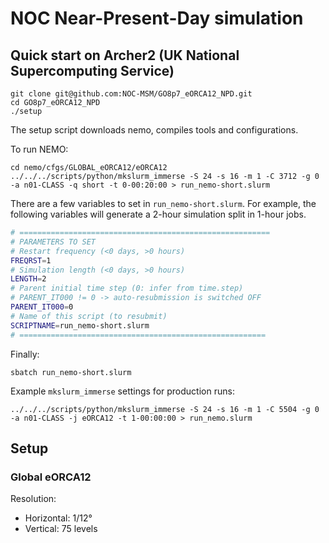 # NOC Near-Present-Day simulation

## Quick start on Archer2 (UK National Supercomputing Service)
```shell
git clone git@github.com:NOC-MSM/GO8p7_eORCA12_NPD.git
cd GO8p7_eORCA12_NPD
./setup
```
The setup script downloads nemo, compiles tools and configurations.

To run NEMO:
```shell
cd nemo/cfgs/GLOBAL_eORCA12/eORCA12
../../../scripts/python/mkslurm_immerse -S 24 -s 16 -m 1 -C 3712 -g 0 -a n01-CLASS -q short -t 0-00:20:00 > run_nemo-short.slurm
```
There are a few variables to set in `run_nemo-short.slurm`. For example, the following variables will generate a 2-hour simulation split in 1-hour jobs.
```bash
# ========================================================
# PARAMETERS TO SET
# Restart frequency (<0 days, >0 hours)
FREQRST=1
# Simulation length (<0 days, >0 hours)
LENGTH=2
# Parent initial time step (0: infer from time.step)
# PARENT_IT000 != 0 -> auto-resubmission is switched OFF
PARENT_IT000=0
# Name of this script (to resubmit)
SCRIPTNAME=run_nemo-short.slurm
# =======================================================
```
Finally:
```shell
sbatch run_nemo-short.slurm
```

Example `mkslurm_immerse` settings for production runs:
```shell
../../../scripts/python/mkslurm_immerse -S 24 -s 16 -m 1 -C 5504 -g 0 -a n01-CLASS -j eORCA12 -t 1-00:00:00 > run_nemo.slurm
```

## Setup
### Global eORCA12
Resolution:
- Horizontal: 1/12°
- Vertical: 75 levels
